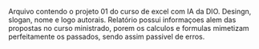Arquivo contendo o projeto 01 do curso de excel com IA da DIO.
Desingn, slogan, nome e logo autorais.
Relatório possui informaçoes alem das propostas no curso ministrado, porem os calculos e formulas mimetizam perfeitamente os passados, sendo assim passivel de erros.
